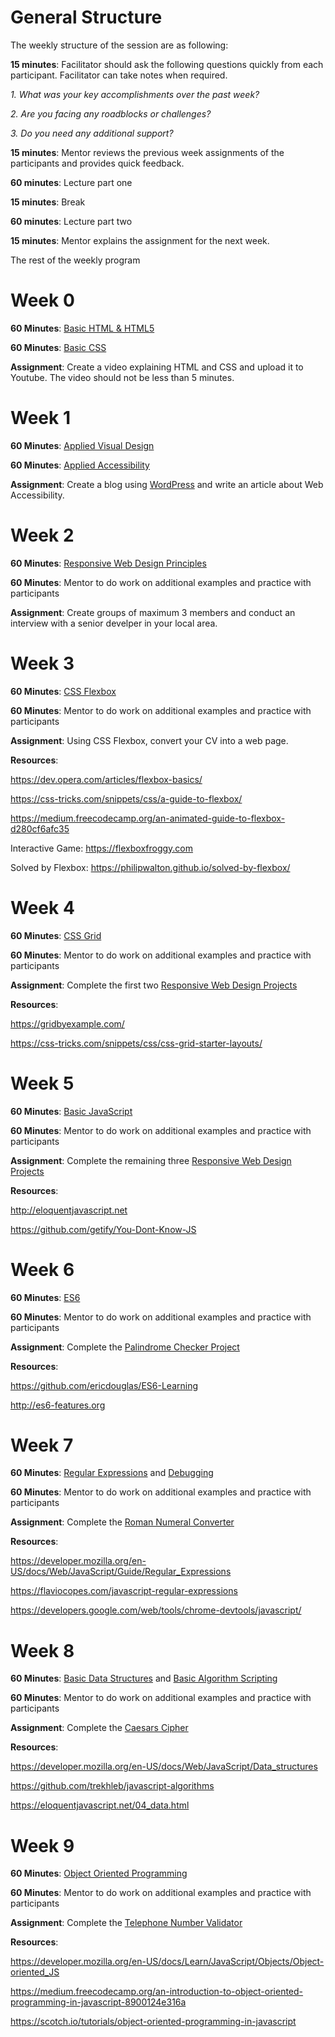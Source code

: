 # General Structure
The weekly structure of the session are as following:

**15 minutes**: Facilitator should ask the following questions quickly from each participant. Facilitator can take notes when required.

*1. What was your key accomplishments over the past week?*

*2. Are you facing any roadblocks or challenges?*

*3. Do you need any additional support?*

**15 minutes**: Mentor reviews the previous week assignments of the participants and provides quick feedback.

**60 minutes**: Lecture part one

**15 minutes**: Break

**60 minutes**: Lecture part two

**15 minutes**: Mentor explains the assignment for the next week.

The rest of the weekly program 

# Week 0
**60 Minutes**: [Basic HTML & HTML5](https://learn.freecodecamp.org/responsive-web-design/basic-html-and-html5)

**60 Minutes**: [Basic CSS](https://learn.freecodecamp.org/responsive-web-design/basic-css)

**Assignment**: Create a video explaining HTML and CSS and upload it to Youtube. The video should not be less than 5 minutes.

# Week 1
**60 Minutes**: [Applied Visual Design](https://learn.freecodecamp.org/responsive-web-design/applied-visual-design)

**60 Minutes**: [Applied Accessibility](https://learn.freecodecamp.org/responsive-web-design/applied-accessibility)

**Assignment**: Create a blog using [WordPress](wordpress.com) and write an article about Web Accessibility.

# Week 2
**60 Minutes**: [Responsive Web Design Principles](https://learn.freecodecamp.org/responsive-web-design/responsive-web-design-principles)

**60 Minutes**: Mentor to do work on additional examples and practice with participants

**Assignment**: Create groups of maximum 3 members and conduct an interview with a senior develper in your local area.

# Week 3
**60 Minutes**: [CSS Flexbox](https://learn.freecodecamp.org/responsive-web-design/css-flexbox)

**60 Minutes**: Mentor to do work on additional examples and practice with participants

**Assignment**: Using CSS Flexbox, convert your CV into a web page.

**Resources**: 

https://dev.opera.com/articles/flexbox-basics/

https://css-tricks.com/snippets/css/a-guide-to-flexbox/

https://medium.freecodecamp.org/an-animated-guide-to-flexbox-d280cf6afc35

Interactive Game: https://flexboxfroggy.com

Solved by Flexbox: https://philipwalton.github.io/solved-by-flexbox/

# Week 4
**60 Minutes**: [CSS Grid](https://learn.freecodecamp.org/responsive-web-design/css-grid)

**60 Minutes**: Mentor to do work on additional examples and practice with participants

**Assignment**: Complete the first two [Responsive Web Design Projects](https://learn.freecodecamp.org/responsive-web-design/responsive-web-design-projects)

**Resources**: 

https://gridbyexample.com/

https://css-tricks.com/snippets/css/css-grid-starter-layouts/

# Week 5
**60 Minutes**: [Basic JavaScript](https://learn.freecodecamp.org/javascript-algorithms-and-data-structures/basic-javascript)

**60 Minutes**: Mentor to do work on additional examples and practice with participants

**Assignment**: Complete the remaining three [Responsive Web Design Projects](https://learn.freecodecamp.org/responsive-web-design/responsive-web-design-projects)

**Resources**:

http://eloquentjavascript.net

https://github.com/getify/You-Dont-Know-JS

# Week 6
**60 Minutes**: [ES6](https://learn.freecodecamp.org/javascript-algorithms-and-data-structures/es6)

**60 Minutes**: Mentor to do work on additional examples and practice with participants

**Assignment**: Complete the [Palindrome Checker Project](https://learn.freecodecamp.org/javascript-algorithms-and-data-structures/javascript-algorithms-and-data-structures-projects/palindrome-checker)

**Resources**: 

https://github.com/ericdouglas/ES6-Learning

http://es6-features.org

# Week 7
**60 Minutes**: [Regular Expressions](https://learn.freecodecamp.org/javascript-algorithms-and-data-structures/regular-expressions) and [Debugging](https://learn.freecodecamp.org/javascript-algorithms-and-data-structures/debugging)

**60 Minutes**: Mentor to do work on additional examples and practice with participants

**Assignment**: Complete the [Roman Numeral Converter](https://learn.freecodecamp.org/javascript-algorithms-and-data-structures/javascript-algorithms-and-data-structures-projects/roman-numeral-converter)

**Resources**: 

https://developer.mozilla.org/en-US/docs/Web/JavaScript/Guide/Regular_Expressions

https://flaviocopes.com/javascript-regular-expressions

https://developers.google.com/web/tools/chrome-devtools/javascript/

# Week 8
**60 Minutes**: [Basic Data Structures](https://learn.freecodecamp.org/javascript-algorithms-and-data-structures/basic-data-structures) and [Basic Algorithm Scripting](https://learn.freecodecamp.org/javascript-algorithms-and-data-structures/basic-algorithm-scripting)

**60 Minutes**: Mentor to do work on additional examples and practice with participants

**Assignment**: Complete the [Caesars Cipher](https://learn.freecodecamp.org/javascript-algorithms-and-data-structures/javascript-algorithms-and-data-structures-projects/caesars-cipher)

**Resources**: 

https://developer.mozilla.org/en-US/docs/Web/JavaScript/Data_structures

https://github.com/trekhleb/javascript-algorithms

https://eloquentjavascript.net/04_data.html

# Week 9
**60 Minutes**: [Object Oriented Programming](https://learn.freecodecamp.org/javascript-algorithms-and-data-structures/object-oriented-programming)

**60 Minutes**: Mentor to do work on additional examples and practice with participants

**Assignment**: Complete the [Telephone Number Validator](https://learn.freecodecamp.org/javascript-algorithms-and-data-structures/javascript-algorithms-and-data-structures-projects/telephone-number-validator)

**Resources**: 

https://developer.mozilla.org/en-US/docs/Learn/JavaScript/Objects/Object-oriented_JS

https://medium.freecodecamp.org/an-introduction-to-object-oriented-programming-in-javascript-8900124e316a

https://scotch.io/tutorials/object-oriented-programming-in-javascript


